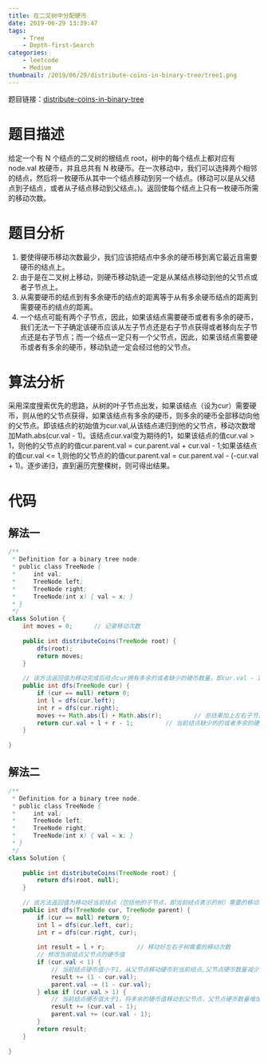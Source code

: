 ```yaml
---
title: 在二叉树中分配硬币
date: 2019-06-29 13:39:47
tags:
    - Tree
    - Depth-first-Search
categories: 
    - leetcode
    - Medium
thumbnail: /2019/06/29/distribute-coins-in-binary-tree/tree1.png
---
```


题目链接：[distribute-coins-in-binary-tree](https://leetcode-cn.com/problems/distribute-coins-in-binary-tree/)

# 题目描述
给定一个有 N 个结点的二叉树的根结点 root，树中的每个结点上都对应有 node.val 枚硬币，并且总共有 N 枚硬币。在一次移动中，我们可以选择两个相邻的结点，然后将一枚硬币从其中一个结点移动到另一个结点。(移动可以是从父结点到子结点，或者从子结点移动到父结点。)。返回使每个结点上只有一枚硬币所需的移动次数。

# 题目分析
1. 要使得硬币移动次数最少，我们应该把结点中多余的硬币移到离它最近且需要硬币的结点上。
2. 由于是在二叉树上移动，则硬币移动轨迹一定是从某结点移动到他的父节点或者子节点上。
3. 从需要硬币的结点到有多余硬币的结点的距离等于从有多余硬币结点的距离到需要硬币的结点的距离。
4. 一个结点可能有两个子节点，因此，如果该结点需要硬币或者有多余的硬币，我们无法一下子确定该硬币应该从左子节点还是右子节点获得或者移向左子节点还是右子节点；而一个结点一定只有一个父节点，因此，如果该结点需要硬币或者有多余的硬币，移动轨迹一定会经过他的父节点。

# 算法分析
采用深度搜索优先的思路，从树的叶子节点出发，如果该结点（设为cur）需要硬币，则从他的父节点获得，如果该结点有多余的硬币，则多余的硬币全部移动向他的父节点。即该结点的初始值为cur.val,从该结点递归到他的父节点，移动次数增加Math.abs(cur.val - 1)。该结点cur.val变为期待的1，如果该结点的值cur.val > 1，则他的父节点的的值cur.parent.val = cur.parent.val + cur.val - 1;如果该结点的值cur.val <= 1,则他的父节点的的值cur.parent.val = cur.parent.val - (-cur.val + 1)。逐步递归，直到遍历完整棵树，则可得出结果。


# 代码
## 解法一
``` java
/**
 * Definition for a binary tree node.
 * public class TreeNode {
 *     int val;
 *     TreeNode left;
 *     TreeNode right;
 *     TreeNode(int x) { val = x; }
 * }
 */
class Solution {
    int moves = 0;      // 记录移动次数
    
    public int distributeCoins(TreeNode root) {
        dfs(root);
        return moves;
    }
    
    // 该方法返回值为移动完成后结点cur拥有多余的或者缺少的硬币数量，即cur.val - 1。
    public int dfs(TreeNode cur) {
        if (cur == null) return 0;
        int l = dfs(cur.left);
        int r = dfs(cur.right);
        moves += Math.abs(l) + Math.abs(r);         // 总结果加上左右子节点硬币流向父节点或从父节点移动过去需要的次数
        return cur.val + l + r - 1;         // 当前结点缺少的的或者多余的硬币数量
    }
    
}
```


## 解法二
``` java
/**
 * Definition for a binary tree node.
 * public class TreeNode {
 *     int val;
 *     TreeNode left;
 *     TreeNode right;
 *     TreeNode(int x) { val = x; }
 * }
 */
class Solution {
    
    public int distributeCoins(TreeNode root) {
        return dfs(root, null);
    }
    
    // 该方法返回值为移动好当前结点（包括他的子节点，即当前结点表示的树）需要的移动次数
    public int dfs(TreeNode cur, TreeNode parent) {
        if (cur == null) return 0;
        int l = dfs(cur.left, cur);
        int r = dfs(cur.right, cur);
        
        int result = l + r;         // 移动好左右子树需要的移动次数
        // 修改当前结点父节点的硬币值
        if (cur.val < 1) {
            // 当前结点硬币值小于1，从父节点移动硬币到当前结点,父节点硬币数量减少
            result += (1 - cur.val);
            parent.val -= (1 - cur.val);
        } else if (cur.val > 1) {
            // 当前结点硬币值大于1，将多余的硬币值移动到父节点，父节点硬币数量增加
            result += (cur.val - 1);
            parent.val += (cur.val - 1);
        }
        return result;
    }
    
}
```
